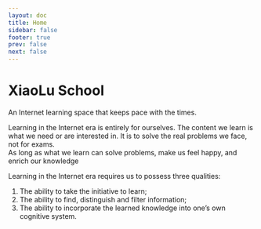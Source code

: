 ```yaml
---
layout: doc
title: Home
sidebar: false
footer: true
prev: false
next: false 
---
```


# XiaoLu School

An Internet learning space that keeps pace with the times.   

Learning in the Internet era is entirely for ourselves. The content we learn is what we need or are interested in. It is to solve the real problems we face, not for exams.   
As long as what we learn can solve problems, make us feel happy, and enrich our knowledge   

Learning in the Internet era requires us to possess three qualities:   
1. The ability to take the initiative to learn;   
2. The ability to find, distinguish and filter information;   
3. The ability to incorporate the learned knowledge into one’s own cognitive system.   
